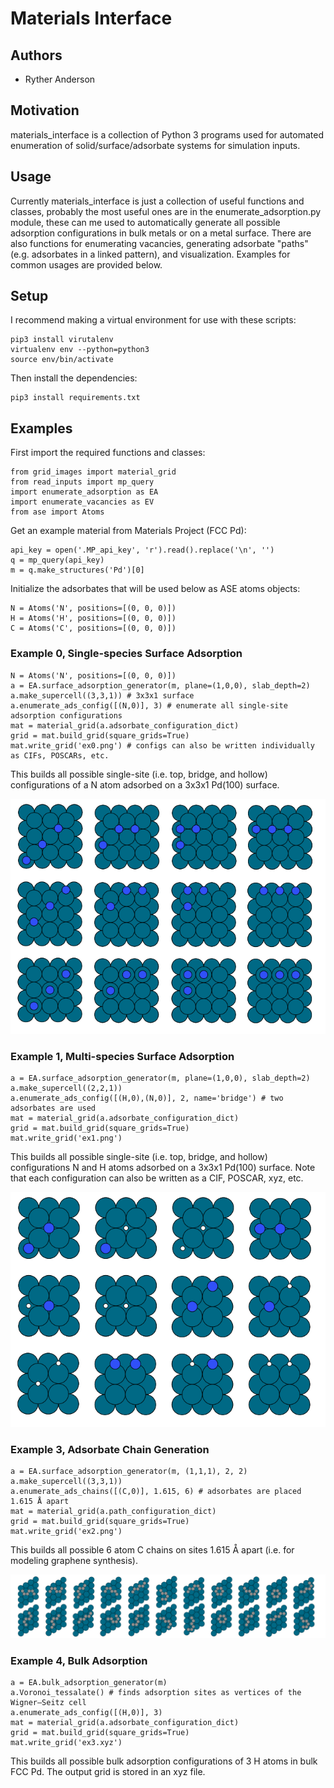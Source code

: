 # Materials Interface
## Authors

- Ryther Anderson

## Motivation
materials_interface is a collection of Python 3 programs used for automated enumeration of solid/surface/adsorbate systems for simulation inputs. 

## Usage
Currently materials_interface is just a collection of useful functions and classes, probably the most useful ones are in the enumerate_adsorption.py module,
these can me used to automatically generate all possible adsorption configurations in bulk metals or on a metal surface. There are also functions 
for enumerating vacancies, generating adsorbate "paths" (e.g. adsorbates in a linked pattern), and visualization. Examples for common usages are provided below.

## Setup

I recommend making a virtual environment for use with these scripts:
```
pip3 install virutalenv
virtualenv env --python=python3
source env/bin/activate
```

Then install the dependencies:
```
pip3 install requirements.txt
```

## Examples
First import the required functions and classes:
```
from grid_images import material_grid
from read_inputs import mp_query
import enumerate_adsorption as EA
import enumerate_vacancies as EV
from ase import Atoms
```

Get an example material from Materials Project (FCC Pd):
```
api_key = open('.MP_api_key', 'r').read().replace('\n', '')
q = mp_query(api_key)
m = q.make_structures('Pd')[0]
```

Initialize the adsorbates that will be used below as ASE atoms objects:
```
N = Atoms('N', positions=[(0, 0, 0)])
H = Atoms('H', positions=[(0, 0, 0)])
C = Atoms('C', positions=[(0, 0, 0)])
```

### Example 0, Single-species Surface Adsorption

```
N = Atoms('N', positions=[(0, 0, 0)])
a = EA.surface_adsorption_generator(m, plane=(1,0,0), slab_depth=2)
a.make_supercell((3,3,1)) # 3x3x1 surface
a.enumerate_ads_config([(N,0)], 3) # enumerate all single-site adsorption configurations
mat = material_grid(a.adsorbate_configuration_dict)
grid = mat.build_grid(square_grids=True)
mat.write_grid('ex0.png') # configs can also be written individually as CIFs, POSCARs, etc.
```

This builds all possible single-site (i.e. top, bridge, and hollow) configurations of a N atom adsorbed on a 3x3x1 Pd(100) surface.

<p align="center">
<img src="ex0.png"/>
</p>

### Example 1, Multi-species Surface Adsorption

```
a = EA.surface_adsorption_generator(m, plane=(1,0,0), slab_depth=2)
a.make_supercell((2,2,1))
a.enumerate_ads_config([(H,0),(N,0)], 2, name='bridge') # two adsorbates are used
mat = material_grid(a.adsorbate_configuration_dict)
grid = mat.build_grid(square_grids=True)
mat.write_grid('ex1.png')
```

This builds all possible single-site (i.e. top, bridge, and hollow) configurations N and H atoms adsorbed on a 3x3x1 Pd(100) surface. Note that each configuration can also be written as a CIF, POSCAR, xyz, etc.

<p align="center">
<img src="ex1.png"/>
</p>

### Example 3, Adsorbate Chain Generation

```
a = EA.surface_adsorption_generator(m, (1,1,1), 2, 2)
a.make_supercell((3,3,1))
a.enumerate_ads_chains([(C,0)], 1.615, 6) # adsorbates are placed 1.615 Å apart
mat = material_grid(a.path_configuration_dict)
grid = mat.build_grid(square_grids=True)
mat.write_grid('ex2.png')

```

This builds all possible 6 atom C chains on sites 1.615 Å apart (i.e. for modeling graphene synthesis).

<p align="center">
<img src="ex2.png"/>
</p>

### Example 4, Bulk Adsorption

```
a = EA.bulk_adsorption_generator(m)
a.Voronoi_tessalate() # finds adsorption sites as vertices of the Wigner–Seitz cell
a.enumerate_ads_config([(H,0)], 3)
mat = material_grid(a.adsorbate_configuration_dict)
grid = mat.build_grid(square_grids=True)
mat.write_grid('ex3.xyz')
```

This builds all possible bulk adsorption configurations of 3 H atoms in bulk FCC Pd. The output grid is stored in an xyz file.
